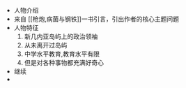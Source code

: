 - 人物介绍
- 来自 [[枪炮,病菌与钢铁]]一书引言，引出作者的核心主题问题
- 人物特征
  1. 新几内亚岛屿上的政治领袖
  2. 从未离开过岛屿
  3. 中学水平教育,教育水平有限
  4. 但是对各种事物都充满好奇心
- 继续
-